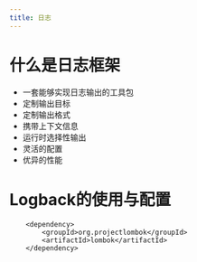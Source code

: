 ```yaml
---
title: 日志
---
```


# 什么是日志框架

- 一套能够实现日志输出的工具包
- 定制输出目标
- 定制输出格式
- 携带上下文信息
- 运行时选择性输出
- 灵活的配置
- 优异的性能


# Logback的使用与配置


		<dependency>
			<groupId>org.projectlombok</groupId>
			<artifactId>lombok</artifactId>
		</dependency>
